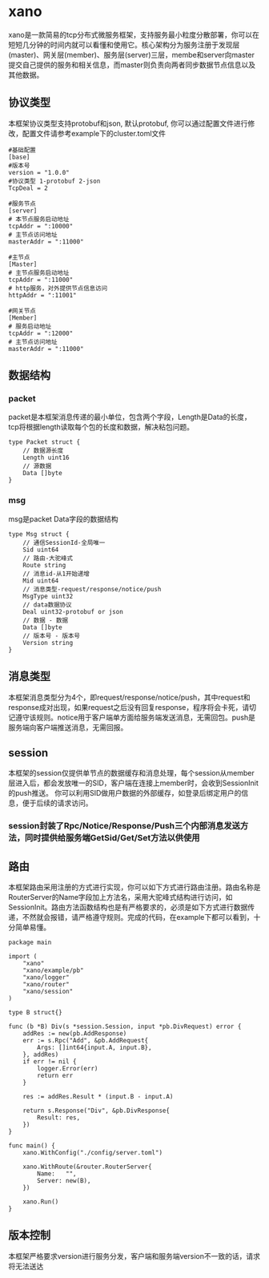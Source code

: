 # xano
xano是一款简易的tcp分布式微服务框架，支持服务最小粒度分散部署，你可以在短短几分钟的时间内就可以看懂和使用它。核心架构分为服务注册于发现层(master)、网关层(member)、服务层(server)三层，membe和server向master提交自己提供的服务和相关信息，而master则负责向两者同步数据节点信息以及其他数据。

## 协议类型
本框架协议类型支持protobuf和json, 默认protobuf, 你可以通过配置文件进行修改，配置文件请参考example下的cluster.toml文件

```
#基础配置
[base]
#版本号
version = "1.0.0"
#协议类型 1-protobuf 2-json
TcpDeal = 2

#服务节点
[server]
# 本节点服务启动地址
tcpAddr = ":10000"
# 主节点访问地址
masterAddr = ":11000"

#主节点
[Master]
# 主节点服务启动地址
tcpAddr = ":11000"
# http服务，对外提供节点信息访问
httpAddr = ":11001"

#网关节点
[Member]
# 服务启动地址
tcpAddr = ":12000"
# 主节点访问地址
masterAddr = ":11000"
```

## 数据结构
### packet
packet是本框架消息传递的最小单位，包含两个字段，Length是Data的长度，tcp将根据length读取每个包的长度和数据，解决粘包问题。

```
type Packet struct {
	// 数据源长度
	Length uint16
	// 源数据
	Data []byte
}
```
### msg
msg是packet Data字段的数据结构

```
type Msg struct {
	// 通信SessionId-全局唯一
	Sid uint64
	// 路由-大驼峰式
	Route string
	// 消息id-从1开始递增
	Mid uint64
	// 消息类型-request/response/notice/push
	MsgType uint32
	// data数据协议
	Deal uint32-protobuf or json
	// 数据 - 数据
	Data []byte
	// 版本号 - 版本号
	Version string
}
```
## 消息类型
本框架消息类型分为4个，即request/response/notice/push，其中request和response成对出现，如果request之后没有回复response，程序将会卡死，请切记遵守该规则。notice用于客户端单方面给服务端发送消息，无需回包。push是服务端向客户端推送消息，无需回报。


## session
本框架的session仅提供单节点的数据缓存和消息处理，每个session从member层进入后，都会发放唯一的SID，客户端在连接上member时，会收到SessionInit的push推送。 你可以利用SID做用户数据的外部缓存，如登录后绑定用户的信息，便于后续的请求访问。
### session封装了Rpc/Notice/Response/Push三个内部消息发送方法，同时提供给服务端GetSid/Get/Set方法以供使用

## 路由
本框架路由采用注册的方式进行实现，你可以如下方式进行路由注册。路由名称是RouterServer的Name字段加上方法名，采用大驼峰式结构进行访问，如SessionInit。路由方法函数结构也是有严格要求的，必须是如下方式进行数据传递，不然就会报错，请严格遵守规则。完成的代码，在example下都可以看到，十分简单易懂。
```
package main

import (
	"xano"
	"xano/example/pb"
	"xano/logger"
	"xano/router"
	"xano/session"
)

type B struct{}

func (b *B) Div(s *session.Session, input *pb.DivRequest) error {
	addRes := new(pb.AddResponse)
	err := s.Rpc("Add", &pb.AddRequest{
		Args: []int64{input.A, input.B},
	}, addRes)
	if err != nil {
		logger.Error(err)
		return err
	}

	res := addRes.Result * (input.B - input.A)

	return s.Response("Div", &pb.DivResponse{
		Result: res,
	})
}

func main() {
	xano.WithConfig("./config/server.toml")

	xano.WithRoute(&router.RouterServer{
		Name:   "",
		Server: new(B),
	})

	xano.Run()
}
```


## 版本控制
本框架严格要求version进行服务分发，客户端和服务端version不一致的话，请求将无法送达
